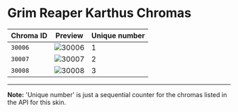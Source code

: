 # Grim Reaper Karthus Chromas

| Chroma ID | Preview | Unique number |
|---|---|---|
| `30006` | ![30006](https://raw.communitydragon.org/latest/plugins/rcp-be-lol-game-data/global/default/v1/champion-chroma-images/30/30006.png) | 1 |
| `30007` | ![30007](https://raw.communitydragon.org/latest/plugins/rcp-be-lol-game-data/global/default/v1/champion-chroma-images/30/30007.png) | 2 |
| `30008` | ![30008](https://raw.communitydragon.org/latest/plugins/rcp-be-lol-game-data/global/default/v1/champion-chroma-images/30/30008.png) | 3 |

---

**Note:** 'Unique number' is just a sequential counter for the chromas listed in the API for this skin.